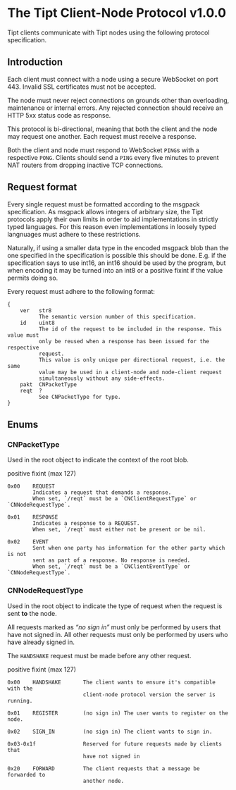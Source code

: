 # The Tipt Client-Node Protocol v1.0.0
Tipt clients communicate with Tipt nodes using the following protocol specification.

## Introduction
Each client must connect with a node using a secure WebSocket on port 443. Invalid SSL certificates must not be accepted.

The node must never reject connections on grounds other than overloading, maintenance or internal errors. Any rejected connection should receive an HTTP 5xx status code as response.

This protocol is bi-directional, meaning that both the client and the node may request one another. Each request must receive a response.

Both the client and node must respond to WebSocket `PING`s with a respective `PONG`. Clients should send a `PING` every five minutes to prevent NAT routers from dropping inactive TCP connections.

## Request format
Every single request must be formatted according to the msgpack specification. As msgpack allows integers of arbitrary size, the Tipt protocols apply their own limits in order to aid implementations in strictly typed languages. For this reason even implementations in loosely typed langnuages must adhere to these restrictions.

Naturally, if using a smaller data type in the encoded msgpack blob than the one specified in the specification is possible this should be done. E.g. if the specification says to use int16, an int16 should be used by the program, but when encoding it may be turned into an int8 or a positive fixint if the value permits doing so.

Every request must adhere to the following format:
```
{
    ver   str8
          The semantic version number of this specification.
    id    uint8
          The id of the request to be included in the response. This value must
          only be reused when a response has been issued for the respective
          request.
          This value is only unique per directional request, i.e. the same
          value may be used in a client-node and node-client request
          simultaneously without any side-effects.
    pakt  CNPacketType
    reqt  ?
          See CNPacketType for type.
}
```

## Enums
### CNPacketType
Used in the root object to indicate the context of the root blob.

positive fixint (max 127)

```
0x00    REQUEST
        Indicates a request that demands a response.
        When set, `/reqt` must be a `CNClientRequestType` or `CNNodeRequestType`.

0x01    RESPONSE
        Indicates a response to a REQUEST.
        When set, `/reqt` must either not be present or be nil.

0x02    EVENT
        Sent when one party has information for the other party which is not
        sent as part of a response. No response is needed.
        When set, `/reqt` must be a `CNClientEventType` or `CNNodeRequestType`.
```

### CNNodeRequestType
Used in the root object to indicate the type of request when the request is sent **to** the node.

All requests marked as *“no sign in”* must only be performed by users that have not signed in. All other requests must only be performed by users who have already signed in.

The `HANDSHAKE` request must be made before any other request.

positive fixint (max 127)

```
0x00    HANDSHAKE       The client wants to ensure it's compatible with the
                        client-node protocol version the server is running.

0x01    REGISTER        (no sign in) The user wants to register on the node.

0x02    SIGN_IN         (no sign in) The client wants to sign in.

0x03-0x1f               Reserved for future requests made by clients that
                        have not signed in

0x20    FORWARD         The client requests that a message be forwarded to
                        another node.
```
